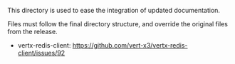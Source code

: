 This directory is used to ease the integration of updated documentation.

Files must follow the final directory structure, and override the original files from the release.

- vertx-redis-client: https://github.com/vert-x3/vertx-redis-client/issues/92
